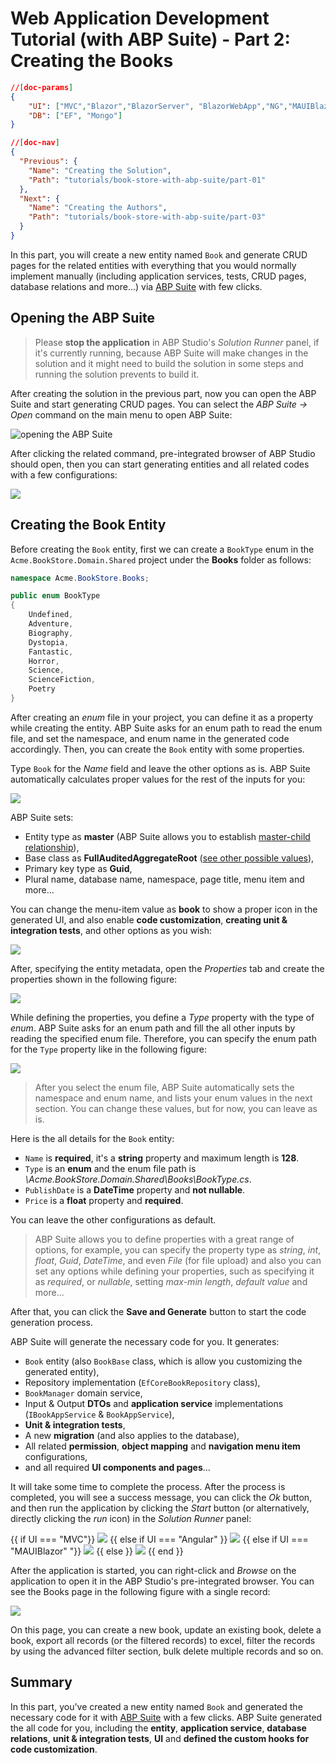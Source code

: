 # Web Application Development Tutorial (with ABP Suite) - Part 2: Creating the Books

````json
//[doc-params]
{
    "UI": ["MVC","Blazor","BlazorServer", "BlazorWebApp","NG","MAUIBlazor"],
    "DB": ["EF", "Mongo"]
}
````

````json
//[doc-nav]
{
  "Previous": {
    "Name": "Creating the Solution",
    "Path": "tutorials/book-store-with-abp-suite/part-01"
  },
  "Next": {
    "Name": "Creating the Authors",
    "Path": "tutorials/book-store-with-abp-suite/part-03"
  }
}
````

In this part, you will create a new entity named `Book` and generate CRUD pages for the related entities with everything that you would normally implement manually (including application services, tests, CRUD pages, database relations and more...) via [ABP Suite](../../suite/index.md) with few clicks.

## Opening the ABP Suite

> Please **stop the application** in ABP Studio's *Solution Runner* panel, if it's currently running, because ABP Suite will make changes in the solution and it might need to build the solution in some steps and running the solution prevents to build it.

After creating the solution in the previous part, now you can open the ABP Suite and start generating CRUD pages. You can select the *ABP Suite -> Open* command on the main menu to open ABP Suite:

![opening the ABP Suite](./images/abp-suite-opening.png)

After clicking the related command, pre-integrated browser of ABP Studio should open, then you can start generating entities and all related codes with a few configurations:

![](./images/studio-browser-suite.png)

## Creating the Book Entity

Before creating the `Book` entity, first we can create a `BookType` enum in the `Acme.BookStore.Domain.Shared` project under the **Books** folder as follows:

```csharp
namespace Acme.BookStore.Books;

public enum BookType
{
    Undefined,
    Adventure,
    Biography,
    Dystopia,
    Fantastic,
    Horror,
    Science,
    ScienceFiction,
    Poetry
}
```

After creating an _enum_ file in your project, you can define it as a property while creating the entity. ABP Suite asks for an enum path to read the enum file, and set the namespace, and enum name in the generated code accordingly. Then, you can create the `Book` entity with some properties. 

Type `Book` for the *Name* field and leave the other options as is. ABP Suite automatically calculates proper values for the rest of the inputs for you:

![](./images/suite-book-entity-1.png)

ABP Suite sets:

* Entity type as **master** (ABP Suite allows you to establish [master-child relationship](../../suite/creating-master-detail-relationship.md)),
* Base class as **FullAuditedAggregateRoot** ([see other possible values](../../framework/architecture/domain-driven-design/entities.md)),
* Primary key type as **Guid**,
* Plural name, database name, namespace, page title, menu item and more...

You can change the menu-item value as **book** to show a proper icon in the generated UI, and also enable **code customization**, **creating unit & integration tests**, and other options as you wish:

![](./images/suite-book-entity-2.png)

After, specifying the entity metadata, open the *Properties* tab and create the properties shown in the following figure:

![](./images/suite-book-entity-3.png)

While defining the properties, you define a *Type* property with the type of *enum*. ABP Suite asks for an enum path and fill the all other inputs by reading the specified enum file. Therefore, you can specify the enum path for the `Type` property like in the following figure:

![](./images/suite-book-entity-4.png)

> After you select the enum file, ABP Suite automatically sets the namespace and enum name, and lists your enum values in the next section. You can change these values, but for now, you can leave as is.

Here is the all details for the `Book` entity:

* `Name` is **required**, it's a **string** property and maximum length is **128**.
* `Type` is an **enum** and the enum file path is *\Acme.BookStore.Domain.Shared\Books\BookType.cs*.
* `PublishDate` is a **DateTime** property and **not nullable**.
* `Price` is a **float** property and **required**.

You can leave the other configurations as default.

> ABP Suite allows you to define properties with a great range of options, for example, you can specify the property type as *string*, *int*, *float*, *Guid*, *DateTime*, and even *File* (for file upload) and also you can set any options while defining your properties, such as specifying it as *required*, or *nullable*, setting *max-min length*, *default value* and more...

After that, you can click the **Save and Generate** button to start the code generation process.

ABP Suite will generate the necessary code for you. It generates:

* `Book` entity (also `BookBase` class, which is allow you customizing the generated entity),
* Repository implementation (`EfCoreBookRepository` class),
* `BookManager` domain service,
* Input & Output **DTOs** and **application service** implementations (`IBookAppService` & `BookAppService`),
* **Unit & integration tests**,
* A new **migration** (and also applies to the database),
* All related **permission**, **object mapping** and **navigation menu item** configurations,
* and all required **UI components and pages**...

It will take some time to complete the process. After the process is completed, you will see a success message, you can click the *Ok* button, and then run the application by clicking the *Start* button (or alternatively, directly clicking the *run* icon) in the *Solution Runner* panel:

{{ if UI === "MVC"}}
![](./images/book-store-studio-run-app-mvc.png)
{{ else if UI === "Angular" }}
![](./images/book-store-studio-run-app-angular.png)
{{ else if UI === "MAUIBlazor" "}}
![](./images/book-store-studio-run-app-mauiblazor.png)
{{ else }}
![](./images/book-store-studio-run-app-blazor.png)
{{ end }}

After the application is started, you can right-click and *Browse* on the application to open it in the ABP Studio's pre-integrated browser. You can see the Books page in the following figure with a single record:

![](./images/suite-book-pages-browser.png)

On this page, you can create a new book, update an existing book, delete a book, export all records (or the filtered records) to excel, filter the records by using the advanced filter section, bulk delete multiple records and so on.

## Summary

In this part, you've created a new entity named `Book` and generated the necessary code for it with [ABP Suite](../../suite/index.md) with a few clicks. ABP Suite generated the all code for you, including the **entity**, **application service**, **database relations**, **unit & integration tests**, **UI** and **defined the custom hooks for code customization**.